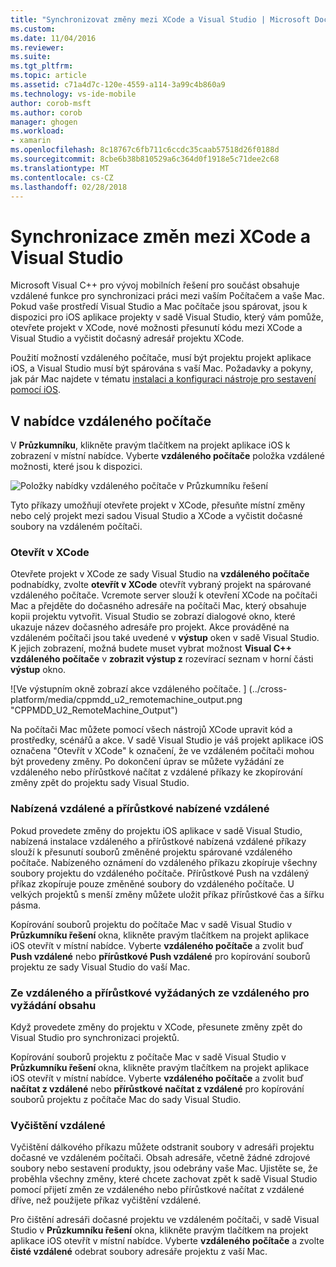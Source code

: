 ```yaml
---
title: "Synchronizovat změny mezi XCode a Visual Studio | Microsoft Docs"
ms.custom: 
ms.date: 11/04/2016
ms.reviewer: 
ms.suite: 
ms.tgt_pltfrm: 
ms.topic: article
ms.assetid: c71a4d7c-120e-4559-a114-3a99c4b860a9
ms.technology: vs-ide-mobile
author: corob-msft
ms.author: corob
manager: ghogen
ms.workload:
- xamarin
ms.openlocfilehash: 8c18767c6fb711c6ccdc35caab57518d26f0188d
ms.sourcegitcommit: 8cbe6b38b810529a6c364d0f1918e5c71dee2c68
ms.translationtype: MT
ms.contentlocale: cs-CZ
ms.lasthandoff: 02/28/2018
---
```

# <a name="sync-changes-between-xcode-and-visual-studio"></a>Synchronizace změn mezi XCode a Visual Studio
Microsoft Visual C++ pro vývoj mobilních řešení pro součást obsahuje vzdálené funkce pro synchronizaci práci mezi vaším Počítačem a vaše Mac. Pokud vaše prostředí Visual Studio a Mac počítače jsou spárovat, jsou k dispozici pro iOS aplikace projekty v sadě Visual Studio, který vám pomůže, otevřete projekt v XCode, nové možnosti přesunutí kódu mezi XCode a Visual Studio a vyčistit dočasný adresář projektu XCode.  
  
 Použití možností vzdáleného počítače, musí být projektu projekt aplikace iOS, a Visual Studio musí být spárována s vaší Mac. Požadavky a pokyny, jak pár Mac najdete v tématu [instalaci a konfiguraci nástroje pro sestavení pomocí iOS](../cross-platform/install-and-configure-tools-to-build-using-ios.md).  
  
## <a name="the-remote-machine-menu"></a>V nabídce vzdáleného počítače  
 V **Průzkumníku**, klikněte pravým tlačítkem na projekt aplikace iOS k zobrazení v místní nabídce. Vyberte **vzdáleného počítače** položka vzdálené možnosti, které jsou k dispozici.  
  
 ![Položky nabídky vzdáleného počítače v Průzkumníku řešení](../cross-platform/media/cppmdd_u2_remotemachine_menu.jpg "CPPMDD_U2_RemoteMachine_Menu")  
  
 Tyto příkazy umožňují otevřete projekt v XCode, přesuňte místní změny nebo celý projekt mezi sadou Visual Studio a XCode a vyčistit dočasné soubory na vzdáleném počítači.  
  
### <a name="open-in-xcode"></a>Otevřít v XCode  
 Otevřete projekt v XCode ze sady Visual Studio na **vzdáleného počítače** podnabídky, zvolte **otevřít v XCode** otevřít vybraný projekt na spárované vzdáleného počítače. Vcremote server slouží k otevření XCode na počítači Mac a přejděte do dočasného adresáře na počítači Mac, který obsahuje kopii projektu vytvořit. Visual Studio se zobrazí dialogové okno, které ukazuje název dočasného adresáře pro projekt. Akce prováděné na vzdáleném počítači jsou také uvedené v **výstup** oken v sadě Visual Studio. K jejich zobrazení, možná budete muset vybrat možnost **Visual C++ vzdáleného počítače** v **zobrazit výstup z** rozevírací seznam v horní části **výstup** okno.  
  
 ![Ve výstupním okně zobrazí akce vzdáleného počítače. ] (../cross-platform/media/cppmdd_u2_remotemachine_output.png "CPPMDD_U2_RemoteMachine_Output")  
  
 Na počítači Mac můžete pomocí všech nástrojů XCode upravit kód a prostředky, scénářů a akce. V sadě Visual Studio je váš projekt aplikace iOS označena "Otevřít v XCode" k označení, že ve vzdáleném počítači mohou být provedeny změny. Po dokončení úprav se můžete vyžádání ze vzdáleného nebo přírůstkové načítat z vzdálené příkazy ke zkopírování změny zpět do projektu sady Visual Studio.  
  
### <a name="push-to-remote-and-incremental-push-to-remote"></a>Nabízená vzdálené a přírůstkové nabízené vzdálené  
 Pokud provedete změny do projektu iOS aplikace v sadě Visual Studio, nabízená instalace vzdáleného a přírůstkové nabízená vzdálené příkazy slouží k přesunutí souborů změněné projektu spárované vzdáleného počítače. Nabízeného oznámení do vzdáleného příkazu zkopíruje všechny soubory projektu do vzdáleného počítače. Přírůstkové Push na vzdálený příkaz zkopíruje pouze změněné soubory do vzdáleného počítače. U velkých projektů s menší změny můžete uložit příkaz přírůstkové čas a šířku pásma.  
  
 Kopírování souborů projektu do počítače Mac v sadě Visual Studio v **Průzkumníku řešení** okna, klikněte pravým tlačítkem na projekt aplikace iOS otevřít v místní nabídce. Vyberte **vzdáleného počítače** a zvolit buď **Push vzdálené** nebo **přírůstkové Push vzdálené** pro kopírování souborů projektu ze sady Visual Studio do vaší Mac.  
  
### <a name="pull-from-remote-and-incremental-pull-from-remote"></a>Ze vzdáleného a přírůstkové vyžádaných ze vzdáleného pro vyžádání obsahu  
 Když provedete změny do projektu v XCode, přesunete změny zpět do Visual Studio pro synchronizaci projektů.  
  
 Kopírování souborů projektu z počítače Mac v sadě Visual Studio v **Průzkumníku řešení** okna, klikněte pravým tlačítkem na projekt aplikace iOS otevřít v místní nabídce. Vyberte **vzdáleného počítače** a zvolit buď **načítat z vzdálené** nebo **přírůstkové načítat z vzdálené** pro kopírování souborů projektu z počítače Mac do sady Visual Studio.  
  
### <a name="clean-remote"></a>Vyčištění vzdálené  
 Vyčištění dálkového příkazu můžete odstranit soubory v adresáři projektu dočasné ve vzdáleném počítači. Obsah adresáře, včetně žádné zdrojové soubory nebo sestavení produkty, jsou odebrány vaše Mac. Ujistěte se, že proběhla všechny změny, které chcete zachovat zpět k sadě Visual Studio pomocí přijetí změn ze vzdáleného nebo přírůstkové načítat z vzdálené dříve, než použijete příkaz vyčištění vzdálené.  
  
 Pro čištění adresáři dočasné projektu ve vzdáleném počítači, v sadě Visual Studio v **Průzkumníku řešení** okna, klikněte pravým tlačítkem na projekt aplikace iOS otevřít v místní nabídce. Vyberte **vzdáleného počítače** a zvolte **čisté vzdálené** odebrat soubory adresáře projektu z vaší Mac.